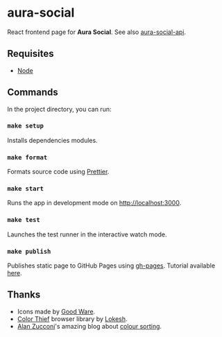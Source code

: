 # aura-social

React frontend page for **Aura Social**. See also [aura-social-api](https://github.com/fernandomachado90/aura-social-api).

## Requisites

- [Node](https://nodejs.org/en/)

## Commands

In the project directory, you can run:

### `make setup`

Installs dependencies modules.

### `make format`

Formats source code using [Prettier](https://www.npmjs.com/package/prettier).

### `make start`

Runs the app in development mode on [http://localhost:3000](http://localhost:3000).

### `make test`

Launches the test runner in the interactive watch mode.

### `make publish`

Publishes static page to GitHub Pages using [gh-pages](https://github.com/tschaub/gh-pages). Tutorial available [here](https://dev.to/yuribenjamin/how-to-deploy-react-app-in-github-pages-2a1f).

## Thanks

- Icons made by [Good Ware](https://www.flaticon.com/authors/good-ware).
- [Color Thief](https://lokeshdhakar.com/projects/color-thief/) browser library by [Lokesh](https://github.com/lokesh/).
- [Alan Zucconi](https://twitter.com/AlanZucconi)'s amazing blog about [colour sorting](https://www.alanzucconi.com/2015/09/30/colour-sorting/).

